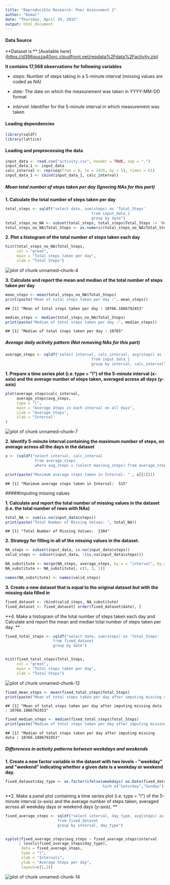 ```yaml
---
title: "Reproducible Research: Peer Assessment 1"
author: "Komal"
date: "Thursday, April 19, 2015"
output: html_document
---
```



#### Data Source

**Dataset is ** [Available here] (https://d396qusza40orc.cloudfront.net/repdata%2Fdata%2Factivity.zip)

**It contains 17,568 observations for following variables**


* _steps_: Number of steps taking in a 5-minute interval (missing values are coded as NA)

* _date_: The date on which the measurement was taken in YYYY-MM-DD format

* _interval_: Identifier for the 5-minute interval in which measurement was taken

#### Loading dependencies



```r
library(sqldf)
library(lattice)
```

#### Loading and preprocessing the data


```r
input_data <- read.csv("activity.csv", header = TRUE, sep = ",")
input_data_1 <- input_data
calc_interval <- rep(seq(from = 0, to = 1435, by = 5), times = 61)
input_data_1 <- cbind(input_data_1, calc_interval)
```

##### Mean total number of steps taken per day (Ignoring NAs for this part)

**1.  Calculate the total number of steps taken per day**


```r
total_steps <- sqldf("select date, sum(steps) as 'Total_Steps'
                                      from input_data_1 
                                      group by date")
total_steps_no_NA <- subset(total_steps, total_steps$Total_Steps != 'NA')
total_steps_no_NA$Total_Steps <- as.numeric(total_steps_no_NA$Total_Steps)
```

**2. Plot a histogram of the total number of steps taken each day**


```r
hist(total_steps_no_NA$Total_Steps, 
     col = "green", 
     main = "Total steps taken per day", 
     xlab = "Total Steps")
```

![plot of chunk unnamed-chunk-4](figure/unnamed-chunk-4-1.png) 

**3.  Calculate and report the mean and median of the total number of steps taken per day**


```r
mean_steps <- mean(total_steps_no_NA$Total_Steps)
print(paste("Mean of total steps taken per day :", mean_steps))
```

```
## [1] "Mean of total steps taken per day : 10766.1886792453"
```

```r
median_steps <- median(total_steps_no_NA$Total_Steps)
print(paste("Median of total steps taken per day :", median_steps))
```

```
## [1] "Median of total steps taken per day : 10765"
```

##### Average daily activity pattern (Not removing NAs for this part)


```r
average_steps <- sqldf("select interval, calc_interval, avg(steps) as 'avg_steps'
                                      from input_data_1 
                                      group by interval, calc_interval")
```

**1. Prepare a time series plot (i.e. type = "l") of the 5-minute interval (x-axis) and the average number of steps taken, averaged across all days (y-axis)**


```r
plot(average_steps$calc_interval, 
     average_steps$avg_steps, 
     type = "l", 
     main = "Average Steps in each interval on all days",
     ylab = "Average Steps", 
     xlab = "Interval"
)
```

![plot of chunk unnamed-chunk-7](figure/unnamed-chunk-7-1.png) 

**2.  Identify 5-minute interval containing the maximum number of steps, on average across all the days in the dataset**


```r
x <- (sqldf("select interval, calc_interval 
             from average_steps 
             where avg_steps = (select max(avg_steps) from average_steps)"))

print(paste("Maximum average steps taken in Interval: " , x[[2]]))
```

```
## [1] "Maximum average steps taken in Interval:  515"
```

#####Imputing missing values

**1.  Calculate and report the total number of missing values in the dataset (i.e. the total number of rows with NAs)**


```r
total_NA <- sum(is.na(input_data$steps))
print(paste("Total Number of Missing Values: ", total_NA))
```

```
## [1] "Total Number of Missing Values:  2304"
```

**2. Strategy for filling in all of the missing values in the dataset.**


```r
NA_steps <- subset(input_data, is.na(input_data$steps))
valid_steps <- subset(input_data, !(is.na(input_data$steps)))

NA_substitute <- merge(NA_steps, average_steps, by.x = "interval", by.y = "interval")
NA_substitute <- NA_substitute[, c(5, 3, 1)]

names(NA_substitute) <- names(valid_steps)
```

**3.  Create a new dataset that is equal to the original dataset but with the missing data filled in**


```r
fixed_dataset <- rbind(valid_steps, NA_substitute)
fixed_dataset <- fixed_dataset[ order(fixed_dataset$date), ]
```

**4. Make a histogram of the total number of steps taken each day and Calculate and report the mean and median total number of steps taken per day. **


```r
fixed_total_steps <- sqldf("select date, sum(steps) as 'Total_Steps'
                     from fixed_dataset
                     group by date")


hist(fixed_total_steps$Total_Steps, 
     col = "green", 
     main = "Total steps taken per day", 
     xlab = "Total Steps")
```

![plot of chunk unnamed-chunk-12](figure/unnamed-chunk-12-1.png) 

```r
fixed_mean_steps <- mean(fixed_total_steps$Total_Steps)
print(paste("Mean of total steps taken per day after imputing missing data :", fixed_mean_steps))
```

```
## [1] "Mean of total steps taken per day after imputing missing data : 10766.1886792453"
```

```r
fixed_median_steps <- median(fixed_total_steps$Total_Steps)
print(paste("Median of total steps taken per day after imputing missing data :", fixed_median_steps))
```

```
## [1] "Median of total steps taken per day after imputing missing data : 10766.1886792453"
```


##### Differences in activity patterns between weekdays and weekends

**1.  Create a new factor variable in the dataset with two levels - "weekday" and "weekend" indicating whether a given date is a weekday or weekend day.**


```r
fixed_dataset$day_type <- as.factor(ifelse(weekdays( as.Date(fixed_dataset$date) )
                                           %in% c("Saturday","Sunday"), "Weekend", "Weekday")) 
```

**2.  Make a panel plot containing a time series plot (i.e. type = "l") of the 5-minute interval (x-axis) and the average number of steps taken, averaged across all weekday days or weekend days (y-axis). **


```r
fixed_average_steps <- sqldf("select interval, day_type, avg(steps) as 'avg_steps'
                       from fixed_dataset
                       group by interval, day_type")


xyplot(fixed_average_steps$avg_steps ~ fixed_average_steps$interval
      | levels(fixed_average_steps$day_type), 
       data = fixed_average_steps,
       type = "l",
       xlab = "Intervals",
       ylab = "Average Steps per day",
       layout=c(1,2))
```

![plot of chunk unnamed-chunk-14](figure/unnamed-chunk-14-1.png) 
